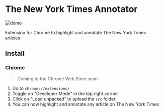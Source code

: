 # The New York Times Annotator
![demo](https://github.com/user-attachments/assets/0997f376-2097-4182-ad67-d63e5ca203b7)

Extension for Chrome to highlight and annotate The New York Times articles

## Install

### Chrome
> Coming to the Chrome Web Store soon.

1. Go to ```chrome://extensions/```
2. Toggle on "Developer Mode" in the top right corner
3. Click on "Load unpacked" to upload the ```src``` folder
4. You can now highlight and annotate any article on The New York Times

